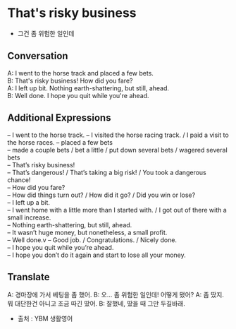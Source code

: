 # That's risky business
- 그건 좀 위험한 일인데

## Conversation
A: I went to the horse track and placed a few bets.<br>
B: That's risky business! How did you fare?<br>
A: I left up bit. Nothing earth-shattering, but still, ahead.<br>
B: Well done. I hope you quit while you're ahead.<br>

## Additional Expressions
– I went to the horse track.
  – I visited the horse racing track. / I paid a visit to the horse races.
– placed a few bets<br>
  – made a couple bets / bet a little / put down several bets / wagered several bets<br>
– That’s risky business!<br>
  – That’s dangerous! / That’s taking a big risk! / You took a dangerous chance!<br>
– How did you fare?<br>
  – How did things turn out? / How did it go? / Did you win or lose?<br>
– I left up a bit.<br>
  – I went home with a little more than I started with. / I got out of there with a small increase.<br>
– Nothing earth-shattering, but still, ahead.<br>
  – It wasn’t huge money, but nonetheless, a small profit.<br>
– Well done.v
  – Good job. / Congratulations. / Nicely done.<br>
– I hope you quit while you’re ahead.<br>
  – I hope you don’t do it again and start to lose all your money.<br>

## Translate
A: 경마장에 가서 베팅을 좀 했어.
B: 오... 좀 위험한 일인데! 어떻게 됐어?
A: 좀 땄지. 뭐 대단한건 아니고 조금 따긴 땄어.
B: 잘했네, 땄을 때 그만 두길바래.


- 출처 : YBM 생활영어 
